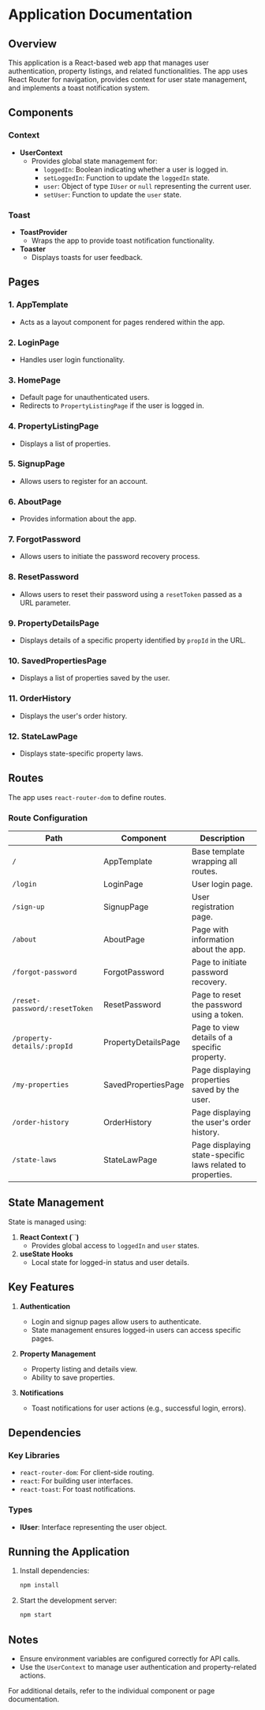 # Application Documentation

## Overview

This application is a React-based web app that manages user authentication, property listings, and related functionalities. The app uses React Router for navigation, provides context for user state management, and implements a toast notification system.

## Components

### Context

- **UserContext**
  - Provides global state management for:
    - `loggedIn`: Boolean indicating whether a user is logged in.
    - `setLoggedIn`: Function to update the `loggedIn` state.
    - `user`: Object of type `IUser` or `null` representing the current user.
    - `setUser`: Function to update the `user` state.

### Toast

- **ToastProvider**
  - Wraps the app to provide toast notification functionality.
- **Toaster**
  - Displays toasts for user feedback.

## Pages

### 1. **AppTemplate**

- Acts as a layout component for pages rendered within the app.

### 2. **LoginPage**

- Handles user login functionality.

### 3. **HomePage**

- Default page for unauthenticated users.
- Redirects to `PropertyListingPage` if the user is logged in.

### 4. **PropertyListingPage**

- Displays a list of properties.

### 5. **SignupPage**

- Allows users to register for an account.

### 6. **AboutPage**

- Provides information about the app.

### 7. **ForgotPassword**

- Allows users to initiate the password recovery process.

### 8. **ResetPassword**

- Allows users to reset their password using a `resetToken` passed as a URL parameter.

### 9. **PropertyDetailsPage**

- Displays details of a specific property identified by `propId` in the URL.

### 10. **SavedPropertiesPage**

- Displays a list of properties saved by the user.

### 11. **OrderHistory**

- Displays the user's order history.

### 12. **StateLawPage**

- Displays state-specific property laws.

## Routes

The app uses `react-router-dom` to define routes.

### Route Configuration

| Path                          | Component           | Description                                                |
| ----------------------------- | ------------------- | ---------------------------------------------------------- |
| `/`                           | AppTemplate         | Base template wrapping all routes.                         |
| `/login`                      | LoginPage           | User login page.                                           |
| `/sign-up`                    | SignupPage          | User registration page.                                    |
| `/about`                      | AboutPage           | Page with information about the app.                       |
| `/forgot-password`            | ForgotPassword      | Page to initiate password recovery.                        |
| `/reset-password/:resetToken` | ResetPassword       | Page to reset the password using a token.                  |
| `/property-details/:propId`   | PropertyDetailsPage | Page to view details of a specific property.               |
| `/my-properties`              | SavedPropertiesPage | Page displaying properties saved by the user.              |
| `/order-history`              | OrderHistory        | Page displaying the user's order history.                  |
| `/state-laws`                 | StateLawPage        | Page displaying state-specific laws related to properties. |

## State Management

State is managed using:

1. **React Context (**``**)**
   - Provides global access to `loggedIn` and `user` states.
2. **useState Hooks**
   - Local state for logged-in status and user details.

## Key Features

1. **Authentication**

   - Login and signup pages allow users to authenticate.
   - State management ensures logged-in users can access specific pages.

2. **Property Management**

   - Property listing and details view.
   - Ability to save properties.

3. **Notifications**

   - Toast notifications for user actions (e.g., successful login, errors).

## Dependencies

### Key Libraries

- `react-router-dom`: For client-side routing.
- `react`: For building user interfaces.
- `react-toast`: For toast notifications.

### Types

- **IUser**: Interface representing the user object.

## Running the Application

1. Install dependencies:
   ```bash
   npm install
   ```
2. Start the development server:
   ```bash
   npm start
   ```

## Notes

- Ensure environment variables are configured correctly for API calls.
- Use the `UserContext` to manage user authentication and property-related actions.

For additional details, refer to the individual component or page documentation.
